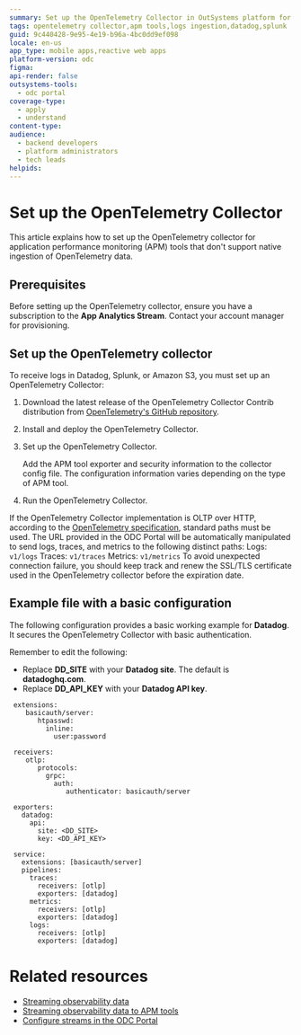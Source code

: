 ```yaml
---
summary: Set up the OpenTelemetry Collector in OutSystems platform for receiving logs in Datadog, Splunk, or Amazon S3.
tags: opentelemetry collector,apm tools,logs ingestion,datadog,splunk
guid: 9c440428-9e95-4e19-b96a-4bc0dd9ef098
locale: en-us
app_type: mobile apps,reactive web apps
platform-version: odc
figma:
api-render: false
outsystems-tools:
  - odc portal
coverage-type:
  - apply
  - understand
content-type:
audience:
  - backend developers
  - platform administrators
  - tech leads
helpids:
---
```

# Set up the OpenTelemetry Collector

This article explains how to set up the OpenTelemetry collector for application performance monitoring (APM) tools that don't support native ingestion of OpenTelemetry data.

## Prerequisites

Before setting up the OpenTelemetry collector, ensure you have a subscription to the **App Analytics Stream**. Contact your account manager for provisioning.

## Set up the OpenTelemetry collector

To receive logs in Datadog, Splunk, or Amazon S3, you must set up an OpenTelemetry Collector:

1. Download the latest release of the OpenTelemetry Collector Contrib distribution from [OpenTelemetry's GitHub repository](https://github.com/open-telemetry/opentelemetry-collector-releases/releases).  

1. Install and deploy the OpenTelemetry Collector.  

1. Set up the OpenTelemetry Collector.  

   Add the APM tool exporter and security information to the collector config file. The configuration information varies depending on the type of APM tool.  

1. Run the OpenTelemetry Collector.

<div class="info" markdown="1">

If the OpenTelemetry Collector implementation is OLTP over HTTP, according to the [OpenTelemetry specification](https://opentelemetry.io/docs/specs/otlp/#otlphttp-request), standard paths must be used. The URL provided in the ODC Portal will be automatically manipulated to send logs, traces, and metrics to the following distinct paths: Logs: `v1/logs` Traces: `v1/traces` Metrics: `v1/metrics` To avoid unexpected connection failure, you should keep track and renew the SSL/TLS certificate used in the OpenTelemetry collector before the expiration date.  

</div>

## Example file with a basic configuration

The following configuration provides a basic working example for **Datadog**. It secures the OpenTelemetry Collector with basic authentication.

Remember to edit the following:

* Replace **DD\_SITE** with your **Datadog site**. The default is **datadoghq.com**.  
* Replace **DD\_API\_KEY** with your **Datadog API key**.

```
 extensions: 
    basicauth/server:
       htpasswd:
         inline:
           user:password

 receivers: 
    otlp:
       protocols:
         grpc:
           auth:
              authenticator: basicauth/server
 
 exporters:
   datadog:
     api:
       site: <DD_SITE>
       key: <DD_API_KEY>

 service:
   extensions: [basicauth/server]
   pipelines:
     traces: 
       receivers: [otlp]
       exporters: [datadog]
     metrics:  
       receivers: [otlp]
       exporters: [datadog]
     logs:
       receivers: [otlp]
       exporters: [datadog]

```
# Related resources

* [Streaming observability data](stream-app-analytics-overview.md)
* [Streaming observability data to APM tools](stream-app-analytics-apm.md)  
* [Configure streams in the ODC Portal](stream-app-analytics-configure.md)


  